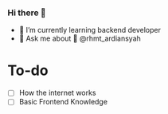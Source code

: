 ### Hi there 👋


- 🌱 I’m currently learning backend developer
- 💬 Ask me about   @rhmt_ardiansyah

# To-do
- [ ] How the internet works
- [ ] Basic Frontend Knowledge
